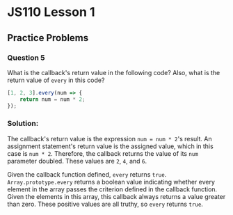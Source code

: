 # JS110 Lesson 1
## Practice Problems
### Question 5

What is the callback's return value in the following code? Also, what is the
return value of `every` in this code?

```js
[1, 2, 3].every(num => {
    return num = num * 2;
});
```

### Solution:
The callback's return value is the expression `num = num * 2`'s result. An
assignment statement's return value is the assigned value, which in this case is
`num * 2`. Therefore, the callback returns the value of its `num` parameter
doubled. These values are `2`, `4`, and `6`.

Given the callback function defined, `every` returns `true`.
`Array.prototype.every` returns a boolean value indicating whether every element
in the array passes the criterion defined in the callback function. Given the
elements in this array, this callback always returns a value greater than zero.
These positive values are all truthy, so `every` returns `true`.